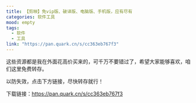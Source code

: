 ```yaml
---
title: 【剪映】免vip版、破译版、电脑版、手机版，应有尽有
categories: 软件工具
mood: empty
tags:
  - 软件
  - 工具
link: "https://pan.quark.cn/s/cc363eb767f3"
---
```





这些资源都是我在外面花高价买来的，可千万不要错过了，希望大家能够喜欢，咱们这里免费转存。




以防失效，点击下方链接，尽快转存就行！




下载链接：https://pan.quark.cn/s/cc363eb767f3








